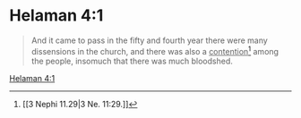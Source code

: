 # Helaman 4:1

> And it came to pass in the fifty and fourth year there were many dissensions in the church, and there was also a <u>contention</u>[^a] among the people, insomuch that there was much bloodshed.

[Helaman 4:1](https://www.churchofjesuschrist.org/study/scriptures/bofm/hel/4?lang=eng&id=p1#p1)


[^a]: [[3 Nephi 11.29|3 Ne. 11:29.]]
